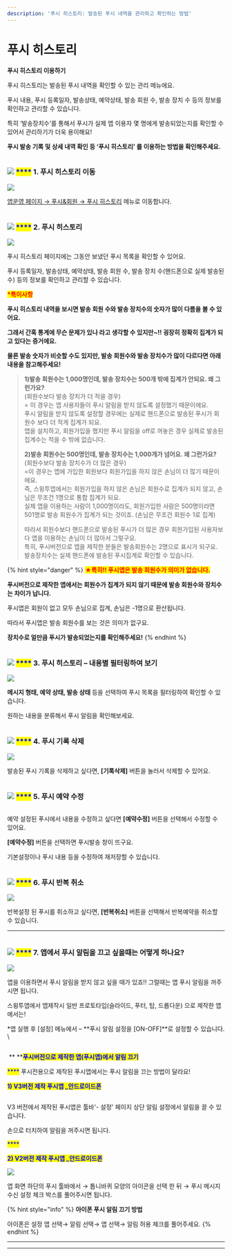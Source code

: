 ```yaml
---
description: '푸시 히스토리: 발송된 푸시 내역을 관리하고 확인하는 방법'
---
```


# 푸시 히스토리



**푸시 히스토리 이용하기**

푸시 히스토리는 발송된 푸시 내역을 확인할 수 있는 관리 메뉴에요.

푸시 내용, 푸시 등록일자, 발송상태, 예약상태, 발송 회원 수, 발송 장치 수 등의 정보를 확인하고 관리할 수 있습니다.

특히 ‘발송장치수’를 통해서 푸시가 실제 앱 이용자 몇 명에게 발송되었는지를 확인할 수 있어서 관리하기가 더욱 용이해요!

**푸시 발송 기록 및 상세 내역 확인 등 ‘푸시 히스토리’ 를 이용하는 방법을 확인해주세요.**

<figure><img src="../../../.gitbook/assets/구분선 (1).PNG" alt=""><figcaption></figcaption></figure>

### <mark style="color:blue;"></mark>![](https://wp.swing2app.co.kr/wp-content/uploads/2020/04/%EB%8B%A8%EB%9D%BD1-1.png) <mark style="color:blue;">****</mark> 1. 푸시 히스토리 이동

![](https://wp.swing2app.co.kr/wp-content/uploads/2018/10/%ED%91%B8%EC%8B%9C%ED%9E%88%EC%8A%A4%ED%86%A0%EB%A6%AC1.png)

[앱운영 페이지 → 푸시&회원 → 푸시 히스토리](http://www.swing2app.co.kr/view/push\_list) 메뉴로 이동합니다.&#x20;

<figure><img src="../../../.gitbook/assets/구분선 (1).PNG" alt=""><figcaption></figcaption></figure>

### <mark style="color:blue;"></mark>![](https://wp.swing2app.co.kr/wp-content/uploads/2020/04/%EB%8B%A8%EB%9D%BD1-1.png) <mark style="color:blue;">****</mark> 2. 푸시 히스토리

![](https://wp.swing2app.co.kr/wp-content/uploads/2018/10/%ED%91%B8%EC%8B%9C%ED%9E%88%EC%8A%A4%ED%86%A0%EB%A6%AC2.png)

푸시 히스토리 페이지에는 그동안 보냈던 푸시 목록을 확인할 수 있어요.

푸시 등록일자, 발송상태, 예약상태, 발송 회원 수, 발송 장치 수(핸드폰으로 실제 발송된 수) 등의 정보를 확인하고 관리할 수 있습니다.

<mark style="color:red;">**\*특이사항**</mark>

**푸시 히스토리 내역을 보시면 발송 회원 수와 발송 장치수의 숫자가 많이 다름을 볼 수 있어요.**

**그래서 간혹 통계에 무슨 문제가 있나 라고 생각할 수 있지만\~!! 굉장히 정확히 집계가 되고 있다는 증거에요.**

**물론 발송 숫자가 비슷할 수도 있지만, 발송 회원수와 발송 장치수가 많이 다르다면 아래 내용을 참고해주세요!**

> **1)발송 회원수는 1,000명인데, 발송 장치수는 500개 밖에 집계가 안되요. 왜 그런가요?**\
> (회원수보다 발송 장치가 더 적을 경우)\
> \= 이 경우는 앱 사용자들이 푸시 알림을 받지 않도록 설정했기 때문이에요.\
> 푸시 알림을 받지 않도록 설정할 경우에는 실제로 핸드폰으로 발송된 푸시가 회원수 보다 더 적게 집계가 되요.\
> 앱을 설치하고, 회원가입을 했지만 푸시 알림을 off로 꺼놓은 경우 실제로 발송된 집계수는 적을 수 밖에 없습니다.
>
> **2)발송 회원수는 500명인데, 발송 장치수는 1,000개가 넘어요. 왜 그런가요?**\
> (회원수보다 발송 장치수가 더 많은 경우)\
> \=이 경우는 앱에 가입한 회원보다 회원가입을 하지 않은 손님이 더 많기 때문이에요.\
> 즉, 스윙투앱에서는 회원가입을 하지 않은 손님은 회원수로 집계가 되지 않고, 손님은 무조건 1명으로 통합 집계가 되요.\
> 실제 앱을 이용하는 사람이 1,000명이라도, 회원가입한 사람은 500명이라면 501명로 발송 회원수가 집계가 되는 것이죠. (손님은 무조건 회원수 1로 집계)
>
> 따라서 회원수보다 핸드폰으로 발송된 푸시가 더 많은 경우 회원가입된 사용자보다 앱을 이용하는 손님이 더 많아서 그렇구요.\
> 특히, 푸시버전으로 앱을 제작한 분들은 발송회원수는 2명으로 표시가 되구요.\
> 발송장치수는 실제 핸드폰에 발송된 푸시집계로 확인할 수 있습니다.

{% hint style="danger" %}
<mark style="color:red;">**★특히!! 푸시앱은 발송 회원수가 의미가 없습니다.**</mark>

**푸시버전으로 제작한 앱에서는 회원수가 집계가 되지 않기 때문에 발송 회원수와 장치수는 차이가 납니다.**

푸시앱은 회원이 없고 모두 손님으로 집계, 손님은 -1명으로 환산됩니다.

따라서 푸시앱은 발송 회원수를 보는 것은 의미가 없구요.

**장치수로 얼만큼 푸시가 발송되었는지를 확인해주세요!**
{% endhint %}

<figure><img src="../../../.gitbook/assets/구분선 (1).PNG" alt=""><figcaption></figcaption></figure>

### <mark style="color:blue;"></mark>![](https://wp.swing2app.co.kr/wp-content/uploads/2020/04/%EB%8B%A8%EB%9D%BD1-1.png) <mark style="color:blue;">****</mark> 3. 푸시 히스토리 – 내용별 필터링하여 보기

![](https://wp.swing2app.co.kr/wp-content/uploads/2018/10/%ED%91%B8%EC%8B%9C%ED%9E%88%EC%8A%A4%ED%86%A0%EB%A6%AC3.18.09.png)

**메시지 형태, 예약 상태, 발송 상태** 등을 선택하여 푸시 목록을 필터링하여 확인할 수 있습니다.

원하는 내용을 분류해서 푸시 알림을 확인해보세요.

<figure><img src="../../../.gitbook/assets/구분선 (1).PNG" alt=""><figcaption></figcaption></figure>

### <mark style="color:blue;"></mark>![](https://wp.swing2app.co.kr/wp-content/uploads/2020/04/%EB%8B%A8%EB%9D%BD1-1.png) <mark style="color:blue;">****</mark> 4. 푸시 기록 삭제

![](https://wp.swing2app.co.kr/wp-content/uploads/2018/10/%ED%91%B8%EC%8B%9C%ED%9E%88%EC%8A%A4%ED%86%A0%EB%A6%AC4.18.09.png)

발송된 푸시 기록을 삭제하고 싶다면, **\[기록삭제]** 버튼을 눌러서 삭제할 수 있어요.

<figure><img src="../../../.gitbook/assets/구분선 (1).PNG" alt=""><figcaption></figcaption></figure>

### <mark style="color:blue;"></mark>![](https://wp.swing2app.co.kr/wp-content/uploads/2020/04/%EB%8B%A8%EB%9D%BD1-1.png) <mark style="color:blue;">****</mark> 5. 푸시 예약 수정

<figure><img src="https://wp.swing2app.co.kr/wp-content/uploads/2018/10/%ED%91%B8%EC%8B%9C%ED%9E%88%EC%8A%A4%ED%86%A0%EB%A6%AC5.18.09.png" alt=""><figcaption></figcaption></figure>

예약 설정된 푸시에서 내용을 수정하고 싶다면 **\[예약수정]** 버튼을 선택해서 수정할 수 있어요.

**\[예약수정]** 버튼을 선택하면 푸시발송 창이 뜨구요.

기본설정이나 푸시 내용 등을 수정하여 재저장할 수 있습니다.

<figure><img src="../../../.gitbook/assets/구분선 (1).PNG" alt=""><figcaption></figcaption></figure>

### <mark style="color:blue;"></mark>![](https://wp.swing2app.co.kr/wp-content/uploads/2020/04/%EB%8B%A8%EB%9D%BD1-1.png) <mark style="color:blue;">****</mark> 6. 푸시 반복 취소

![](https://wp.swing2app.co.kr/wp-content/uploads/2018/10/%ED%91%B8%EC%8B%9C%ED%9E%88%EC%8A%A4%ED%86%A0%EB%A6%AC6.18.09.png)

반복설정 된 푸시를 취소하고 싶다면, **\[반복취소]** 버튼을 선택해서 반복예약을 취소할 수 있습니다.

***

<figure><img src="../../../.gitbook/assets/구분선 (1).PNG" alt=""><figcaption></figcaption></figure>

### <mark style="color:blue;"></mark>![](https://wp.swing2app.co.kr/wp-content/uploads/2020/04/%EB%8B%A8%EB%9D%BD1-1.png) <mark style="color:blue;">****</mark> 7. 앱에서 푸시 알림을 끄고 싶을때는 어떻게 하나요?

![](https://wp.swing2app.co.kr/wp-content/uploads/2018/10/%ED%91%B8%EC%8B%9C%ED%9E%88%EC%8A%A4%ED%86%A0%EB%A6%AC4.png)

앱을 이용하면서 푸시 알림을 받지 않고 싶을 때가 있죠!! 그럴때는 앱 푸시 알림을 꺼주시면 됩니다.

스윙투앱에서 앱제작시  일반 프로토타입(슬라이드, 푸터, 탑, 드롭다운) 으로 제작한 앱에서는!

\*앱 실행 후 \[설정] 메뉴에서 – **푸시 알림 설정을 \[ON-OFF]**로 설정할 수 있습니다.  \


<figure><img src="../../../.gitbook/assets/캡처33 (1).png" alt=""><figcaption></figcaption></figure>



<img src="../../../.gitbook/assets/image.png" alt="" data-size="line"> ** **<mark style="color:blue;">**푸시버전으로 제작한 앱(푸시앱)에서 알림 끄기**</mark>

&#x20;<mark style="color:blue;">****</mark> 푸시전용으로 제작된 푸시앱에서는 푸시 알림을 끄는 방법이 달라요!



<mark style="color:blue;">**1) V3버전 제작 푸시앱 \_안드로이드폰**</mark>&#x20;

<figure><img src="../../../.gitbook/assets/푸시끄기.png" alt=""><figcaption></figcaption></figure>

&#x20;V3 버전에서 제작된 푸시앱은 툴바'- 설정' 페이지 상단 알림 설정에서 알림을 끌 수 있습니다.&#x20;

손으로 터치하여 알림을 꺼주시면 됩니다.&#x20;

<mark style="color:blue;">****</mark>

<mark style="color:blue;">**2) V2버전 제작 푸시앱 \_안드로이드폰**</mark>

![](https://wp.swing2app.co.kr/wp-content/uploads/2018/10/%ED%91%B8%EC%8B%9C%ED%9E%88%EC%8A%A4%ED%86%A0%EB%A6%AC3.png)

앱 화면 하단의 푸시 툴바에서 → 톱니바퀴 모양의 아이콘을 선택 한 뒤 → 푸시 메시지 수신 설정 체크 박스를 풀어주시면 됩니다.

{% hint style="info" %}
&#x20;**아이폰 푸시 알림 끄기 방법**

아이폰은 설정 앱 선택→ 알림 선택→ 앱 선택→ 알림 허용 체크를 풀어주세요.&#x20;
{% endhint %}

****

****

